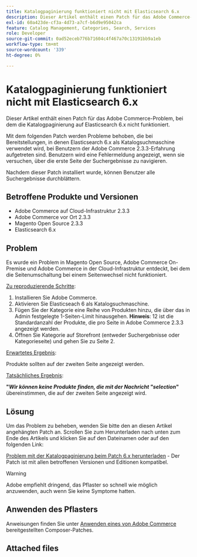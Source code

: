 ```yaml
---
title: Katalogpaginierung funktioniert nicht mit Elasticsearch 6.x
description: Dieser Artikel enthält einen Patch für das Adobe Commerce-Problem, bei dem die Katalogpaginierung auf Elasticsearch 6.x nicht funktioniert.
exl-id: 60a423de-cf3a-4d73-a7cf-b6d9e95042ca
feature: Catalog Management, Categories, Search, Services
role: Developer
source-git-commit: 0ad52eceb776b71604c4f467a70c13191bb9a1eb
workflow-type: tm+mt
source-wordcount: '339'
ht-degree: 0%

---
```


# Katalogpaginierung funktioniert nicht mit Elasticsearch 6.x

Dieser Artikel enthält einen Patch für das Adobe Commerce-Problem, bei dem die Katalogpaginierung auf Elasticsearch 6.x nicht funktioniert.

Mit dem folgenden Patch werden Probleme behoben, die bei Bereitstellungen, in denen Elasticsearch 6.x als Katalogsuchmaschine verwendet wird, bei Benutzern der Adobe Commerce 2.3.3-Erfahrung aufgetreten sind. Benutzern wird eine Fehlermeldung angezeigt, wenn sie versuchen, über die erste Seite der Suchergebnisse zu navigieren.

Nachdem dieser Patch installiert wurde, können Benutzer alle Suchergebnisse durchblättern.

## Betroffene Produkte und Versionen

* Adobe Commerce auf Cloud-Infrastruktur 2.3.3
* Adobe Commerce vor Ort 2.3.3
* Magento Open Source 2.3.3
* Elasticsearch 6.x

## Problem

Es wurde ein Problem in Magento Open Source, Adobe Commerce On-Premise und Adobe Commerce in der Cloud-Infrastruktur entdeckt, bei dem die Seitenumschaltung bei einem Seitenwechsel nicht funktioniert.

<u>Zu reproduzierende Schritte</u>:

1. Installieren Sie Adobe Commerce.
1. Aktivieren Sie Elasticseach 6 als Katalogsuchmaschine.
1. Fügen Sie der Kategorie eine Reihe von Produkten hinzu, die über das in Admin festgelegte 1-Seiten-Limit hinausgehen. **Hinweis**: 12 ist die Standardanzahl der Produkte, die pro Seite in Adobe Commerce 2.3.3 angezeigt werden.
1. Öffnen Sie Kategorie auf Storefront (entweder Suchergebnisse oder Kategorieseite) und gehen Sie zu Seite 2.

<u>Erwartetes Ergebnis</u>:

Produkte sollten auf der zweiten Seite angezeigt werden.

<u>Tatsächliches Ergebnis</u>:

**&quot;***Wir können keine Produkte finden, die mit der Nachricht &quot;selection***&quot;** übereinstimmen, die auf der zweiten Seite angezeigt wird.

## Lösung

Um das Problem zu beheben, wenden Sie bitte den an diesen Artikel angehängten Patch an. Scrollen Sie zum Herunterladen nach unten zum Ende des Artikels und klicken Sie auf den Dateinamen oder auf den folgenden Link:

[Problem mit der Katalogpaginierung beim Patch 6.x herunterladen](assets/Catalog_pagination_issue_on_Elasticsearch_6_composer-2019-10-11-08-07-41.patch.zip) - Der Patch ist mit allen betroffenen Versionen und Editionen kompatibel.

>[!WARNING]
>
>Adobe empfiehlt dringend, das Pflaster so schnell wie möglich anzuwenden, auch wenn Sie keine Symptome hatten.

## Anwenden des Pflasters

Anweisungen finden Sie unter [Anwenden eines von Adobe Commerce](/help/how-to/general/how-to-apply-a-composer-patch-provided-by-magento.md) bereitgestellten Composer-Patches.

## Attached files
